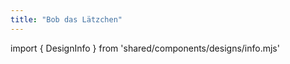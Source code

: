 ```yaml
---
title: "Bob das Lätzchen"
---
```


import { DesignInfo } from 'shared/components/designs/info.mjs'

<DesignInfo design='bob' docs />

